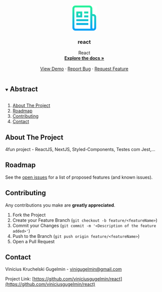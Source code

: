 <p align="center">
  <a href="https://github.com/viniciusgugelmin/react">
    <img src="info/readme.png" alt="readme-logo" width="80" height="80">
  </a>

  <h3 align="center">react</h3>

  <p align="center">
    React
    <br />
    <a href="https://github.com/viniciusgugelmin/react"><strong>Explore the docs »</strong></a>
    <br />
    <br />
    <a href="https://vg-react.netlify.app//">View Demo</a>
    ·
    <a href="https://github.com/viniciusgugelmin/react/issues">Report Bug</a>
    ·
    <a href="https://github.com/viniciusgugelmin/react/issues">Request Feature</a>
  </p>
</p>


<details open="open">
  <summary><h2 style="display: inline-block">Abstract</h2></summary>
  <ol>
    <li>
      <a href="#about-the-project">About The Project</a>
    </li>
    <li><a href="#roadmap">Roadmap</a></li>
    <li><a href="#contributing">Contributing</a></li>
    <li><a href="#contact">Contact</a></li>
  </ol>
</details>



## About The Project

4fun project - ReactJS, NextJS, Styled-Components, Testes com Jest,...

## Roadmap

See the [open issues](https://github.com/viniciusgugelmin/react/issues) for a list of proposed features (and known issues).



## Contributing

Any contributions you make are **greatly appreciated**.

1. Fork the Project
2. Create your Feature Branch (`git checkout -b feature/<featureName>`)
3. Commit your Changes (`git commit -m '<Description of the feature added>'`)
4. Push to the Branch (`git push origin feature/<featureName>`)
5. Open a Pull Request



## Contact

Vinícius Kruchelski Gugelmin - vinigugelmin@gmail.com

Project Link: [https://github.com/viniciusgugelmin/react](https://github.com/viniciusgugelmin/react)
